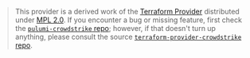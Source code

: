 > This provider is a derived work of the [Terraform Provider](https://github.com/crowdstrike/terraform-provider-crowdstrike)
> distributed under [MPL 2.0](https://www.mozilla.org/en-US/MPL/2.0/). If you encounter a bug or missing feature,
> first check the [`pulumi-crowdstrike` repo](https://github.com/crowdstrike/pulumi-crowdstrike/issues); however, if that doesn't turn up anything,
> please consult the source [`terraform-provider-crowdstrike` repo](https://github.com/crowdstrike/terraform-provider-crowdstrike/issues).
